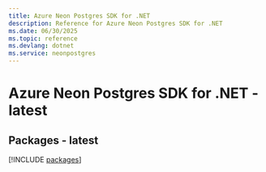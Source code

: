 ```yaml
---
title: Azure Neon Postgres SDK for .NET
description: Reference for Azure Neon Postgres SDK for .NET
ms.date: 06/30/2025
ms.topic: reference
ms.devlang: dotnet
ms.service: neonpostgres
---
```

# Azure Neon Postgres SDK for .NET - latest
## Packages - latest
[!INCLUDE [packages](neon-postgres-index.md)]